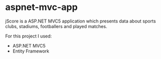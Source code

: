 # aspnet-mvc-app

jScore is a ASP.NET MVC5 application which presents data about sports clubs, stadiums, footballers and played matches.

For this project I used:

* ASP.NET MVC5
* Entity Framework

